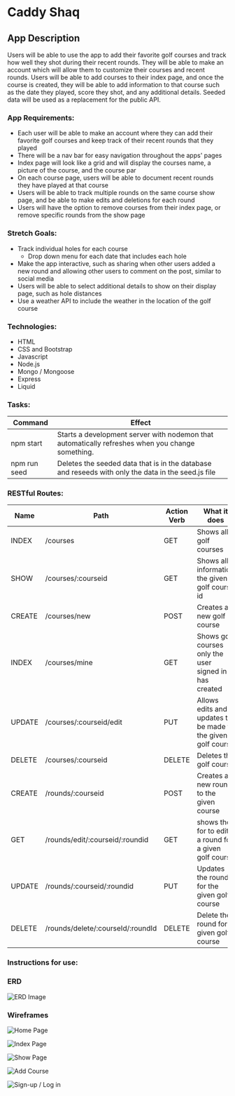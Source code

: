 # Caddy Shaq

## App Description

Users will be able to use the app to add their favorite golf courses and track how well they shot during their recent rounds. They will be able to make an account which will allow them to customize their courses and recent rounds. Users will be able to add courses to their index page, and once the course is created, they will be able to add information to that course such as the date they played, score they shot, and any additional details. Seeded data will be used as a replacement for the public API.

### App Requirements:

- Each user will be able to make an account where they can add their favorite golf courses and keep track of their recent rounds that they played
- There will be a nav bar for easy navigation throughout the apps' pages
- Index page will look like a grid and will display the courses name, a picture of the course, and the course par
- On each course page, users will be able to document recent rounds they have played at that course
- Users will be able to track multiple rounds on the same course show page, and be able to make edits and deletions for each round
- Users will have the option to remove courses from their index page, or remove specific rounds from the show page

### Stretch Goals:

- Track individual holes for each course
    - Drop down menu for each date that includes each hole
- Make the app interactive, such as sharing when other users added a new round and allowing other users to comment on the post, similar to social media
- Users will be able to select additional details to show on their display page, such as hole distances
- Use a weather API to include the weather in the location of the golf course


### Technologies:

- HTML
- CSS and Bootstrap
- Javascript
- Node.js
- Mongo / Mongoose
- Express
- Liquid

### Tasks:
| Command   | Effect |
| ----------- | ----------- |
| npm start      | Starts a development server with nodemon that automatically refreshes when you change something.       |
| npm run seed   | Deletes the seeded data that is in the database and reseeds with only the data in the seed.js file           |

### RESTful Routes:
| Name   | Path | Action Verb | What it does| 
| ----------- | ----------- | ----------- | ----------- |
| INDEX      |  /courses  | GET | Shows all golf courses|
| SHOW | /courses/:courseid | GET | Shows all information the given golf course id|
|CREATE | /courses/new | POST | Creates a new golf course|
| INDEX | /courses/mine | GET | Shows golf courses only the user signed in has created
| UPDATE | /courses/:courseid/edit | PUT | Allows edits and updates to be made to the given golf course
| DELETE | /courses/:courseid | DELETE | Deletes the golf course |
| CREATE | /rounds/:courseid | POST | Creates a new round to the given course
| GET | /rounds/edit/:courseid/:roundid | GET | shows  the for to edit a round for a given golf course
| UPDATE | /rounds/:courseid/:roundid | PUT | Updates the round for the given golf course|
| DELETE | /rounds/delete/:courseId/:roundId | DELETE | Delete the round for a given golf course

### Instructions for use:

### ERD
![ERD Image](https://i.imgur.com/awx66x8.jpg)

### Wireframes
![Home Page](https://i.imgur.com/PQO3tVE.jpg)

![Index Page](https://i.imgur.com/D42jIFa.jpg)

![Show Page](https://i.imgur.com/zpnmlN6.jpg)

![Add Course](https://i.imgur.com/rsJDWkV.jpg)

![Sign-up / Log in](https://i.imgur.com/D42jIFa.jpg)
